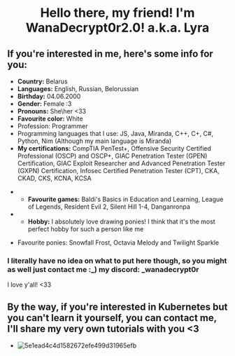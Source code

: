 <h1 align="center">Hello there, my friend! I'm WanaDecrypt0r2.0! a.k.a. Lyra</h1>

## If you're interested in me, here's some info for you:
* **Country:** Belarus 
* **Languages:** English, Russian, Belorussian
* **Birthday:** 04.06.2000
* **Gender:** Female :3
* **Pronouns:** She\her <33
* **Favourite color:** White 
 * Profession: Programmer
* Programming languages that I use: JS, Java, Miranda, C++, C+, C#, Python, Nim (Although my main language is Miranda)
* **My certifications:** CompTIA PenTest+, Offensive Security Certified Professional (OSCP) and OSCP+, GIAC Penetration Tester (GPEN) Certification, GIAC Exploit Researcher and Advanced Penetration Tester (GXPN) Certification, Infosec Certified Penetration Tester (CPT), CKA, CKAD, CKS, KCNA, KCSA

- * **Favourite games:** Baldi's Basics in Education and Learning, League of Legends, Resident Evil 2, Silent Hill 1-4, Danganronpa
- * **Hobby:** I absolutely love drawing ponies! I think that it's the most perfect hobby for such a person like me 

* Favourite ponies: Snowfall Frost, Octavia Melody and Twilight Sparkle

### I literally have no idea on what to put here though, so you might as well just contact me :_) my discord: _wanadecrypt0r
I love y'all! <33


## By the way, if you're interested in Kubernetes but you can't learn it yourself, you can contact me, I'll share my very own tutorials with you <3
* ![5e1ead4c4d1582672efe499d31965efb](https://github.com/user-attachments/assets/7d879dad-6030-4f52-8dbb-900bfdc212fb)
